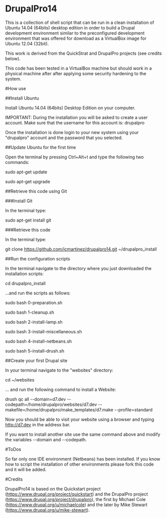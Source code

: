 DrupalPro14
===========

This is a collection of shell script that can be run in a clean installation of Ubuntu 14.04 (64bits) desktop edition in order to build a Drupal development environment similar to the preconfigured development environment that was offered for download as a VirtualBox image for Ubuntu 12.04 (32bit).

This work is derived from the QuickStrat and DrupalPro projects (see credits below).

This code has been tested in a VirtualBox machine but should work in a physical machine after after applying some security hardening to the system.

#How use

##Install Ubuntu

Install Ubuntu 14.04 (64bits) Desktop Edition on your computer.

IMPORTANT: During the installation you will be asked to create a user account. Make sure that the username for this account is: drupalpro

Once the installation is done login to your new system using your "drupalpro" account and the password that you selected.

##Update Ubuntu for the first time

Open the terminal by pressing Ctrl+Alt+t and type the following two commands:

sudo apt-get update

sudo apt-get upgrade

##Retrieve this code using Git

###Install Git

In the terminal type:

sudo apt-get install git

###Retrieve this code

In the terminal type:

git clone https://github.com/jcmartinez/drupalpro14.git ~/drupalpro_install

##Run the configuration scripts

In the terminal navigate to the directory where you just downloaded the installation scripts:

cd drupalpro_install

...and run the scripts as follows:

sudo bash 0-preparation.sh

sudo bash 1-cleanup.sh

sudo bash 2-install-lamp.sh

sudo bash 3-install-miscellaneous.sh

sudo bash 4-install-netbeans.sh

sudo bash 5-install-drush.sh

##Create your first Drupal site

In your terminal navigate to the "websites" directory:

cd ~/websites

... and run the following command to install a Website:

drush qc all --domain=d7.dev --codepath=/home/drupalpro/websites/d7.dev --makefile=/home/drupalpro/make_templates/d7.make --profile=standard

Now you should be able to visit your website using a browser and typing http://d7.dev in the address bar.

If you want to install another site use the same command above and modify the variables --domain and --codepath.

#ToDos

So far only one IDE environment (Netbeans) has been installed. If you know how to script the installation of other environments please fork this code and it will be added.

#Credits

DrupalPro14 is based on the Quickstart project (https://www.drupal.org/project/quickstart) and the DrupalPro project (https://www.drupal.org/project/drupalpro), the first by Michael Cole (https://www.drupal.org/u/michaelcole) and the later by Mike Stewart (https://www.drupal.org/u/mike-stewart).
